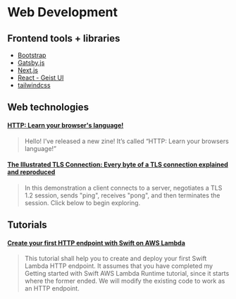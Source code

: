 # Web Development

## Frontend tools + libraries

- [Bootstrap](https://getbootstrap.com)
- [Gatsby.js](https://www.gatsbyjs.com)
- [Next.js](https://nextjs.org)
- [React - Geist UI](https://react.geist-ui.dev/en-us/guide/introduction)
- [tailwindcss](https://tailwindcss.com)

## Web technologies

#### [HTTP: Learn your browser's language!](https://jvns.ca/blog/2019/09/12/new-zine-on-http/)

> Hello! I’ve released a new zine! It’s called “HTTP: Learn your browsers language!”

#### [The Illustrated TLS Connection: Every byte of a TLS connection explained and reproduced](https://tls.ulfheim.net)

> In this demonstration a client connects to a server, negotiates a TLS 1.2 session, sends "ping", receives "pong", and then terminates the session. Click below to begin exploring.

## Tutorials

#### [Create your first HTTP endpoint with Swift on AWS Lambda](https://fabianfett.de/swift-on-aws-lambda-creating-your-first-http-endpoint)

> This tutorial shall help you to create and deploy your first Swift Lambda HTTP endpoint. It assumes that you have completed my Getting started with Swift AWS Lambda Runtime tutorial, since it starts where the former ended. We will modify the existing code to work as an HTTP endpoint.
